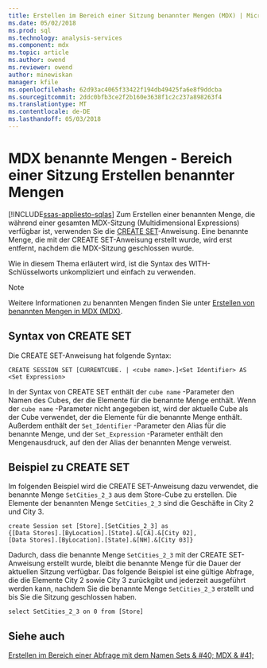 ```yaml
---
title: Erstellen im Bereich einer Sitzung benannter Mengen (MDX) | Microsoft Docs
ms.date: 05/02/2018
ms.prod: sql
ms.technology: analysis-services
ms.component: mdx
ms.topic: article
ms.author: owend
ms.reviewer: owend
author: minewiskan
manager: kfile
ms.openlocfilehash: 62d93ac4065f33422f194db49425fa6e8f9ddcba
ms.sourcegitcommit: 2ddc0bfb3ce2f2b160e3638f1c2c237a898263f4
ms.translationtype: MT
ms.contentlocale: de-DE
ms.lasthandoff: 05/03/2018
---
```

# <a name="mdx-named-sets---creating-session-scoped-named-sets"></a>MDX benannte Mengen - Bereich einer Sitzung Erstellen benannter Mengen
[!INCLUDE[ssas-appliesto-sqlas](../../../includes/ssas-appliesto-sqlas.md)]
  Zum Erstellen einer benannten Menge, die während einer gesamten MDX-Sitzung (Multidimensional Expressions) verfügbar ist, verwenden Sie die [CREATE SET](../../../mdx/mdx-data-definition-create-set.md)-Anweisung. Eine benannte Menge, die mit der CREATE SET-Anweisung erstellt wurde, wird erst entfernt, nachdem die MDX-Sitzung geschlossen wurde.  
  
 Wie in diesem Thema erläutert wird, ist die Syntax des WITH-Schlüsselworts unkompliziert und einfach zu verwenden.  
  
> [!NOTE]  
>  Weitere Informationen zu benannten Mengen finden Sie unter [Erstellen von benannten Mengen in MDX &#40;MDX&#41;](../../../analysis-services/multidimensional-models/mdx/mdx-named-sets-building-named-sets.md).  
  
## <a name="create-set-syntax"></a>Syntax von CREATE SET  
 Die CREATE SET-Anweisung hat folgende Syntax:  
  
```  
CREATE SESSION SET [CURRENTCUBE. | <cube name>.]<Set Identifier> AS <Set Expression>  
```  
  
 In der Syntax von CREATE SET enthält der `cube name` -Parameter den Namen des Cubes, der die Elemente für die benannte Menge enthält. Wenn der `cube name` -Parameter nicht angegeben ist, wird der aktuelle Cube als der Cube verwendet, der die Elemente für die benannte Menge enthält. Außerdem enthält der `Set_Identifier` -Parameter den Alias für die benannte Menge, und der `Set_Expression` -Parameter enthält den Mengenausdruck, auf den der Alias der benannten Menge verweist.  
  
## <a name="create-set-example"></a>Beispiel zu CREATE SET  
 Im folgenden Beispiel wird die CREATE SET-Anweisung dazu verwendet, die benannte Menge `SetCities_2_3` aus dem Store-Cube zu erstellen. Die Elemente der benannten Menge `SetCities_2_3` sind die Geschäfte in City 2 und City 3.  
  
```  
create Session set [Store].[SetCities_2_3] as  
{[Data Stores].[ByLocation].[State].&[CA].&[City 02],  
[Data Stores].[ByLocation].[State].&[NH].&[City 03]}  
```  
  
 Dadurch, dass die benannte Menge `SetCities_2_3` mit der CREATE SET-Anweisung erstellt wurde, bleibt die benannte Menge für die Dauer der aktuellen Sitzung verfügbar. Das folgende Beispiel ist eine gültige Abfrage, die die Elemente City 2 sowie City 3 zurückgibt und jederzeit ausgeführt werden kann, nachdem Sie die benannte Menge `SetCities_2_3` erstellt und bis Sie die Sitzung geschlossen haben.  
  
```  
select SetCities_2_3 on 0 from [Store]  
```  
  
## <a name="see-also"></a>Siehe auch  
 [Erstellen im Bereich einer Abfrage mit dem Namen Sets & #40; MDX & #41;](../../../analysis-services/multidimensional-models/mdx/mdx-named-sets-creating-query-scoped-named-sets.md)  
  
  
